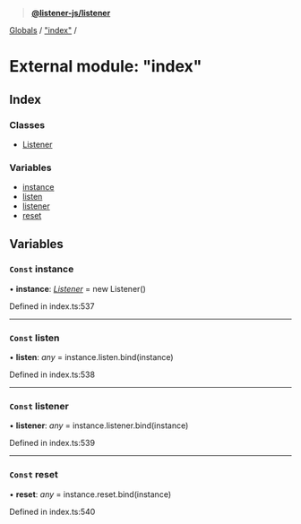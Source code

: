 > **[@listener-js/listener](../README.md)**

[Globals](../globals.md) / ["index"](_index_.md) /

# External module: "index"

## Index

### Classes

* [Listener](../classes/_index_.listener.md)

### Variables

* [instance](_index_.md#const-instance)
* [listen](_index_.md#const-listen)
* [listener](_index_.md#const-listener)
* [reset](_index_.md#const-reset)

## Variables

### `Const` instance

• **instance**: *[Listener](../classes/_index_.listener.md)* =  new Listener()

Defined in index.ts:537

___

### `Const` listen

• **listen**: *any* =  instance.listen.bind(instance)

Defined in index.ts:538

___

### `Const` listener

• **listener**: *any* =  instance.listener.bind(instance)

Defined in index.ts:539

___

### `Const` reset

• **reset**: *any* =  instance.reset.bind(instance)

Defined in index.ts:540